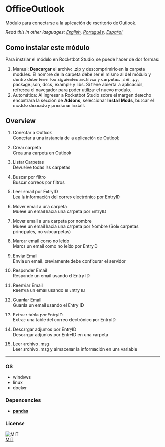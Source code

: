 



# OfficeOutlook
  
Módulo para conectarse a la aplicación de escritorio de Outlook.  

*Read this in other languages: [English](README.md), [Português](README.pr.md), [Español](README.es.md)*

## Como instalar este módulo
  
Para instalar el módulo en Rocketbot Studio, se puede hacer de dos formas:
1. Manual: __Descargar__ el archivo .zip y descomprimirlo en la carpeta modules. El nombre de la carpeta debe ser el mismo al del módulo y dentro debe tener los siguientes archivos y carpetas: \__init__.py, package.json, docs, example y libs. Si tiene abierta la aplicación, refresca el navegador para poder utilizar el nuevo modulo.
2. Automática: Al ingresar a Rocketbot Studio sobre el margen derecho encontrara la sección de **Addons**, seleccionar **Install Mods**, buscar el modulo deseado y presionar install.  


## Overview


1. Conectar a Outlook  
Conectar a una instancia de la aplicación de Outlook

2. Crear carpeta  
Crea una carpeta en Outlook

3. Listar Carpetas  
Devuelve todas las carpetas

4. Buscar por filtro  
Buscar correos por filtros

5. Leer email por EntryID  
Lea la información del correo electrónico por EntryID

6. Mover email a una carpeta  
Mueve un email hacia una carpeta por EntryID

7. Mover email a una carpeta por nombre  
Mueve un email hacia una carpeta por Nombre (Solo carpetas principales, no subcarpetas)

8. Marcar email como no leído  
Marca un email como no leído por EntryID

9. Enviar Email  
Envia un email, previamente debe configurar el servidor

10. Responder Email  
Responde un email usando el Entry ID

11. Reenviar Email  
Reenvia un email usando el Entry ID

12. Guardar Email  
Guarda un email usando el Entry ID

13. Extraer tabla por EntryID  
Extrae una table del correo electrónico por EntryID

14. Descargar adjuntos por EntryID  
Descargar adjuntos por EntryID en una carpeta

15. Leer archivo .msg  
Leer archivo .msg y almacenar la información en una variable  




----
### OS

- windows
- linux
- docker

### Dependencies
- [**pandas**](https://pypi.org/project/pandas/)
### License
  
![MIT](https://camo.githubusercontent.com/107590fac8cbd65071396bb4d04040f76cde5bde/687474703a2f2f696d672e736869656c64732e696f2f3a6c6963656e73652d6d69742d626c75652e7376673f7374796c653d666c61742d737175617265)  
[MIT](http://opensource.org/licenses/mit-license.ph)